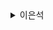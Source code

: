 <details>
<summary>이은석</summary>
<div markdown="1">
<pre>

<h1>Thymeleaf</h1>

웹 서비스를 만들 때 서버의 데이터 정적 자원(html, css, img)을 조합한다

1 SPA (Single Page Application)
   최초 한 번 전체페이지를 다 불러오고 응답데이터만 페이지 특정부분 렌더링

2. SSR(Server Side Rendering)
   전통적인 웹 애플리케이션 방식. 요청시마다 서버엫서 처리한 후 새로고침으로 페이지에 대한 응답

자바에서 웹 개발시 JSP ( Java Server Page)를 이용하여 진행
JSP 를 사용하면 <% %>형태의 스크립트릿을 사용
html이 혼재된 상태가 되고 html태그의 반복적인 사용으로 인핸 수정하기 어려운 상황이됩니다

이러한 상태를 해결하고자 하는것이 템플릿 엔진을 사용

템플릿 엔진 (Markup)  
데이터를 결한한 결과물을 만들어주는 도구

타임리프는 그 중 하나

스프링 부트에서 JSP가 아닌 타임리프를 사용하는것을 권장

먼저 타임리프의 속성들에 대해 알아보고 실습을 진행하겠습니다.
</pre>


<pre>

<h3>표현식</h3>

변수 : ${…}
선택 변수 : *{…}
메시지 : #{…}
Link URL : @{…}
리터럴
텍스트 : ‘one text’, ‘Another one’,…
숫자 : 0, 34, 1.0, …
boolean : true, false
Null : null
token : one, sometext, main, …
text opeation
문자열 연결 : +
문자 대체 : |The name is ${name}|
연산
Binary : +, -, *, /, %
마이너스 : -
boolean 연산
Binary : and, or
부정 : !, not
비교 연산
비교연산자 : >, <, >=, <= (gt, lt, ge, le)
균등연산자 : ==, != (eq, ne)
조건 연산
if-then : (if) ? (then)
if-then-else : (if) ? (then) : (else)
Default : (value) ?: (defaultValue)

</pre>

<h1>ViewResolver</h1>

<pre>
<img src="https://img1.daumcdn.net/thumb/R1280x0/?scode=mtistory2&fname=https%3A%2F%2Fblog.kakaocdn.net%2Fdn%2Fo6VcT%2FbtrQZsM5B7H%2FZs1LpORY4X9sJfjYjD9Ay1%2Fimg.png">

@Controller 어노테이션을 사용하면 반환값을 처리하는 과정에서 ViewRsolver가 사용된다

뷰 리졸버란 스프링 프레임워크에서 뷰 객체를 생성하는 방법을 결정하는 인터페이스이다.

뷰 리졸버는 컨트롤러가 반환하는 뷰 이름을 뷰 객체로 변환하는데, 변환된 객체는 <span style=background-color:#fff5b">디스패처 서블릿이</span> 클라이언트에게 반환하는 응답을 생성하기 위해 사용된다




</pre>
```
<h3>디스패처 서블릿?</h3>

Servlet(서블릿)이란 자바로 작성된 프로그램을 실행할 수 있는 웹 애플리케이션을 실행하기 위한 스펙이다.
즉, 동적인 웹 페이지를 생성해 주는 자바 웹 프로그래밍 기술



<h4>DispatcherServlet(디스처 서블릿)</h4>

디스패처 서블릿은 HTTP 프로토콜로 들어오는 모든 요청을 가장 먼저 받아 적합한 컨트롤러에 위임해 주는 Front Controll(프론트 컨트롤러)이다.

<h5>Front Controller(프론트 컨트롤러)</h5>: 주로 서블릿 컨테이너의 제일 앞에서 서버로 들어오는 클라이언트의 모든 요청을 받아서 처리하는 컨트롤러

```
</div>
</details>